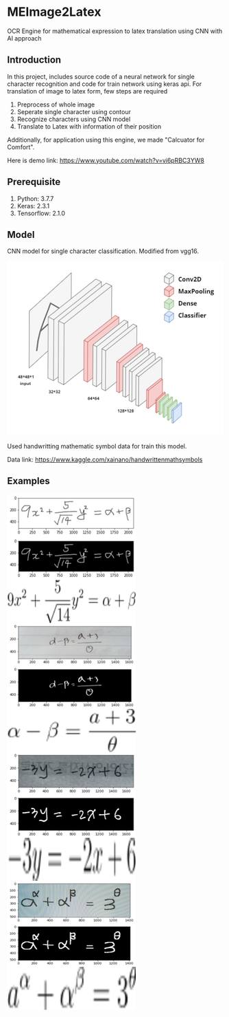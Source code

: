 # MEImage2Latex

OCR Engine for mathematical expression to latex translation using CNN with AI approach

## Introduction

In this project, includes source code of a neural network for single character recognition and code for train network using keras api. For translation of image to latex form, few steps are required

1. Preprocess of whole image
2. Seperate single character using contour
3. Recognize characters using CNN model
4. Translate to Latex with information of their position

Additionally, for application using this engine, we made "Calcuator for Comfort". 

Here is demo link: https://www.youtube.com/watch?v=vi6pRBC3YW8

## Prerequisite

1. Python: 3.7.7
2. Keras: 2.3.1
3. Tensorflow: 2.1.0

## Model

CNN model for single character classification. Modified from vgg16.

![model_st](./img_src/model_st.png)

Used handwritting mathematic symbol data for train this model.

Data link: https://www.kaggle.com/xainano/handwrittenmathsymbols

## Examples

<img src="./img_src/examples/2_0.png" height="100px" width="300px" align="left">  

<img src="./img_src/examples/2_1.png" height="100px" width="300px" align="left">  

<img src="./img_src/examples/2_2.png" height="100px" width="300px" align="left">  

<img src="./img_src/examples/3_0.png" height="100px" width="300px" align="left">  

<img src="./img_src/examples/3_1.png" height="100px" width="300px" align="left">  

<img src="./img_src/examples/3_2.png" height="100px" width="300px" align="left">  

<img src="./img_src/examples/4_0.png" height="100px" width="300px" align="left">  

<img src="./img_src/examples/4_1.png" height="100px" width="300px" align="left">  

<img src="./img_src/examples/4_2.png" height="100px" width="300px" align="left">  

<img src="./img_src/examples/5_0.png" height="100px" width="300px" align="left">  

<img src="./img_src/examples/5_1.png" height="100px" width="300px" align="left">  

<img src="./img_src/examples/5_2.png" height="100px" width="300px" align="left">

